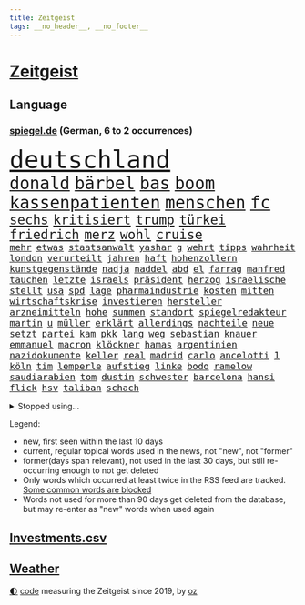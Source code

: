 ```yaml
---
title: Zeitgeist
tags: __no_header__, __no_footer__
---
```


# [Zeitgeist](https://oliz.io/zeitgeist/)

## Language

<h3><a href="https://www.spiegel.de" target="_blank">spiegel.de</a> (German, 6 to 2 occurrences)</h3>
<p style="font-family:monospace">
<span style="font-size:32pt"><a href="news_links.html#deutschland" class="current">deutschland</a></span>
<br>
<span style="font-size:22pt"><a href="news_links.html#donald" class="current">donald</a></span>
<span style="font-size:22pt"><a href="news_links.html#bärbel" class="current">bärbel</a></span>
<span style="font-size:22pt"><a href="news_links.html#bas" class="current">bas</a></span>
<span style="font-size:22pt"><a href="news_links.html#boom" class="current">boom</a></span>
<span style="font-size:22pt"><a href="news_links.html#kassenpatienten" class="new">kassenpatienten</a></span>
<span style="font-size:22pt"><a href="news_links.html#menschen" class="current">menschen</a></span>
<span style="font-size:22pt"><a href="news_links.html#fc" class="current">fc</a></span>
<br>
<span style="font-size:17pt"><a href="news_links.html#sechs" class="current">sechs</a></span>
<span style="font-size:17pt"><a href="news_links.html#kritisiert" class="current">kritisiert</a></span>
<span style="font-size:17pt"><a href="news_links.html#trump" class="current">trump</a></span>
<span style="font-size:17pt"><a href="news_links.html#türkei" class="current">türkei</a></span>
<span style="font-size:17pt"><a href="news_links.html#friedrich" class="current">friedrich</a></span>
<span style="font-size:17pt"><a href="news_links.html#merz" class="current">merz</a></span>
<span style="font-size:17pt"><a href="news_links.html#wohl" class="current">wohl</a></span>
<span style="font-size:17pt"><a href="news_links.html#cruise" class="new">cruise</a></span>
<br>
<span style="font-size:12pt"><a href="news_links.html#mehr" class="current">mehr</a></span>
<span style="font-size:12pt"><a href="news_links.html#etwas" class="current">etwas</a></span>
<span style="font-size:12pt"><a href="news_links.html#staatsanwalt" class="current">staatsanwalt</a></span>
<span style="font-size:12pt"><a href="news_links.html#yashar" class="new">yashar</a></span>
<span style="font-size:12pt"><a href="news_links.html#g" class="current">g</a></span>
<span style="font-size:12pt"><a href="news_links.html#wehrt" class="current">wehrt</a></span>
<span style="font-size:12pt"><a href="news_links.html#tipps" class="current">tipps</a></span>
<span style="font-size:12pt"><a href="news_links.html#wahrheit" class="current">wahrheit</a></span>
<span style="font-size:12pt"><a href="news_links.html#london" class="current">london</a></span>
<span style="font-size:12pt"><a href="news_links.html#verurteilt" class="current">verurteilt</a></span>
<span style="font-size:12pt"><a href="news_links.html#jahren" class="current">jahren</a></span>
<span style="font-size:12pt"><a href="news_links.html#haft" class="current">haft</a></span>
<span style="font-size:12pt"><a href="news_links.html#hohenzollern" class="new">hohenzollern</a></span>
<span style="font-size:12pt"><a href="news_links.html#kunstgegenstände" class="new">kunstgegenstände</a></span>
<span style="font-size:12pt"><a href="news_links.html#nadja" class="new">nadja</a></span>
<span style="font-size:12pt"><a href="news_links.html#naddel" class="new">naddel</a></span>
<span style="font-size:12pt"><a href="news_links.html#abd" class="new">abd</a></span>
<span style="font-size:12pt"><a href="news_links.html#el" class="current">el</a></span>
<span style="font-size:12pt"><a href="news_links.html#farrag" class="new">farrag</a></span>
<span style="font-size:12pt"><a href="news_links.html#manfred" class="current">manfred</a></span>
<span style="font-size:12pt"><a href="news_links.html#tauchen" class="current">tauchen</a></span>
<span style="font-size:12pt"><a href="news_links.html#letzte" class="current">letzte</a></span>
<span style="font-size:12pt"><a href="news_links.html#israels" class="current">israels</a></span>
<span style="font-size:12pt"><a href="news_links.html#präsident" class="current">präsident</a></span>
<span style="font-size:12pt"><a href="news_links.html#herzog" class="current">herzog</a></span>
<span style="font-size:12pt"><a href="news_links.html#israelische" class="current">israelische</a></span>
<span style="font-size:12pt"><a href="news_links.html#stellt" class="current">stellt</a></span>
<span style="font-size:12pt"><a href="news_links.html#usa" class="current">usa</a></span>
<span style="font-size:12pt"><a href="news_links.html#spd" class="current">spd</a></span>
<span style="font-size:12pt"><a href="news_links.html#lage" class="current">lage</a></span>
<span style="font-size:12pt"><a href="news_links.html#pharmaindustrie" class="new">pharmaindustrie</a></span>
<span style="font-size:12pt"><a href="news_links.html#kosten" class="current">kosten</a></span>
<span style="font-size:12pt"><a href="news_links.html#mitten" class="current">mitten</a></span>
<span style="font-size:12pt"><a href="news_links.html#wirtschaftskrise" class="current">wirtschaftskrise</a></span>
<span style="font-size:12pt"><a href="news_links.html#investieren" class="current">investieren</a></span>
<span style="font-size:12pt"><a href="news_links.html#hersteller" class="current">hersteller</a></span>
<span style="font-size:12pt"><a href="news_links.html#arzneimitteln" class="current">arzneimitteln</a></span>
<span style="font-size:12pt"><a href="news_links.html#hohe" class="current">hohe</a></span>
<span style="font-size:12pt"><a href="news_links.html#summen" class="current">summen</a></span>
<span style="font-size:12pt"><a href="news_links.html#standort" class="current">standort</a></span>
<span style="font-size:12pt"><a href="news_links.html#spiegelredakteur" class="current">spiegelredakteur</a></span>
<span style="font-size:12pt"><a href="news_links.html#martin" class="current">martin</a></span>
<span style="font-size:12pt"><a href="news_links.html#u" class="new">u</a></span>
<span style="font-size:12pt"><a href="news_links.html#müller" class="current">müller</a></span>
<span style="font-size:12pt"><a href="news_links.html#erklärt" class="current">erklärt</a></span>
<span style="font-size:12pt"><a href="news_links.html#allerdings" class="current">allerdings</a></span>
<span style="font-size:12pt"><a href="news_links.html#nachteile" class="new">nachteile</a></span>
<span style="font-size:12pt"><a href="news_links.html#neue" class="current">neue</a></span>
<span style="font-size:12pt"><a href="news_links.html#setzt" class="current">setzt</a></span>
<span style="font-size:12pt"><a href="news_links.html#partei" class="current">partei</a></span>
<span style="font-size:12pt"><a href="news_links.html#kam" class="current">kam</a></span>
<span style="font-size:12pt"><a href="news_links.html#pkk" class="current">pkk</a></span>
<span style="font-size:12pt"><a href="news_links.html#lang" class="current">lang</a></span>
<span style="font-size:12pt"><a href="news_links.html#weg" class="current">weg</a></span>
<span style="font-size:12pt"><a href="news_links.html#sebastian" class="current">sebastian</a></span>
<span style="font-size:12pt"><a href="news_links.html#knauer" class="new">knauer</a></span>
<span style="font-size:12pt"><a href="news_links.html#emmanuel" class="current">emmanuel</a></span>
<span style="font-size:12pt"><a href="news_links.html#macron" class="current">macron</a></span>
<span style="font-size:12pt"><a href="news_links.html#klöckner" class="current">klöckner</a></span>
<span style="font-size:12pt"><a href="news_links.html#hamas" class="current">hamas</a></span>
<span style="font-size:12pt"><a href="news_links.html#argentinien" class="current">argentinien</a></span>
<span style="font-size:12pt"><a href="news_links.html#nazidokumente" class="new">nazidokumente</a></span>
<span style="font-size:12pt"><a href="news_links.html#keller" class="current">keller</a></span>
<span style="font-size:12pt"><a href="news_links.html#real" class="current">real</a></span>
<span style="font-size:12pt"><a href="news_links.html#madrid" class="current">madrid</a></span>
<span style="font-size:12pt"><a href="news_links.html#carlo" class="current">carlo</a></span>
<span style="font-size:12pt"><a href="news_links.html#ancelotti" class="current">ancelotti</a></span>
<span style="font-size:12pt"><a href="news_links.html#1" class="current">1</a></span>
<span style="font-size:12pt"><a href="news_links.html#köln" class="current">köln</a></span>
<span style="font-size:12pt"><a href="news_links.html#tim" class="current">tim</a></span>
<span style="font-size:12pt"><a href="news_links.html#lemperle" class="new">lemperle</a></span>
<span style="font-size:12pt"><a href="news_links.html#aufstieg" class="current">aufstieg</a></span>
<span style="font-size:12pt"><a href="news_links.html#linke" class="current">linke</a></span>
<span style="font-size:12pt"><a href="news_links.html#bodo" class="current">bodo</a></span>
<span style="font-size:12pt"><a href="news_links.html#ramelow" class="current">ramelow</a></span>
<span style="font-size:12pt"><a href="news_links.html#saudiarabien" class="current">saudiarabien</a></span>
<span style="font-size:12pt"><a href="news_links.html#tom" class="current">tom</a></span>
<span style="font-size:12pt"><a href="news_links.html#dustin" class="new">dustin</a></span>
<span style="font-size:12pt"><a href="news_links.html#schwester" class="current">schwester</a></span>
<span style="font-size:12pt"><a href="news_links.html#barcelona" class="current">barcelona</a></span>
<span style="font-size:12pt"><a href="news_links.html#hansi" class="current">hansi</a></span>
<span style="font-size:12pt"><a href="news_links.html#flick" class="current">flick</a></span>
<span style="font-size:12pt"><a href="news_links.html#hsv" class="current">hsv</a></span>
<span style="font-size:12pt"><a href="news_links.html#taliban" class="current">taliban</a></span>
<span style="font-size:12pt"><a href="news_links.html#schach" class="current">schach</a></span>
</p>
<details>
<summary>Stopped using...</summary>
<p class="former" style="font-size:12pt">
gerüchte(1664) liverpool(1664) bürger(1663) klimakrise(1663) anleger(1662) lindner(1662) vergewaltigung(1662) eis(1661) mittwoch(1661) tempo(1661) co₂(1660) gezogen(1660) schreiben(1660) tötete(1660) besonderen(1659) österreichs(1659) 300(1658) erdoğan(1658) erhoben(1658) illegalen(1658) persönlich(1658) sogenannte(1658) verlängert(1658) ändert(1658) 100000(1657) bekannten(1657) erkennen(1657) nachwuchs(1657) ausgebrochen(1656) bidens(1656) ebenfalls(1656) kochen(1656) nahverkehr(1656) sturz(1656) allianz(1655) bereich(1655) deutet(1655) einwohner(1655) lebensmittel(1655) mediziner(1655) mitglied(1655) mitunter(1655) steigende(1655) treffer(1655) angeklagter(1654) anwälte(1654) bekannte(1654) geschickt(1654) hervor(1654) oberbürgermeister(1654) versuchte(1654) benzin(1653) berichte(1653) engagement(1653) enthüllt(1653) klein(1653) möglicher(1653) obama(1653) verlegt(1653) vorschläge(1653) infektion(1652) ursula(1652) punkten(1651) schuss(1651) bayerischen(1650) gegenteil(1650) möglichst(1650) schicksal(1650) werbung(1650) entscheidenden(1649) verteidigungsministerium(1649) trainieren(1648) berät(1647) gesetze(1647) restaurants(1647) schnellen(1647) sender(1647) tatverdächtigen(1647) entscheidend(1646) kleines(1646) vorgestellt(1645) einsetzen(1643) freie(1643) aktivistin(1642) ermittlern(1642) wachstum(1642) jürgen(1641) zurückgegangen(1641) 11(1640) hielten(1640) tiefen(1640) ausmaß(1639) ökonomen(1637) anzeichen(1636) äußerte(1636) pleite(1632) fehlende(1627) top(1627) sportler(1626) zeigten(1624) kandidatur(1621) koalitionspartner(1618) versorgung(1618) dutzend(1616) energie(1616) erhebliche(1612) lehrkräfte(1607) schadensersatz(1593) wetterdienst(1569) vormarsch(1532) geehrt(1464) charles(1463) verdi(1405) ohnehin(1386) 20000(1352) nachmittag(1327) ice(1296) ausgeben(1260) bekannteste(1258) fußballs(1256) schloss(1229) hinzu(1208) symbol(1208) ring(1202) krebs(1198) spaltung(1185) gezwungen(1175) 2014(1172) betreibt(1158) rené(1158) lücken(1144) langsam(1131) rezession(1130) überlebenden(1117) gewerkschaften(1115) crew(1108) indem(1107) antisemitische(1105) klopp(1088) prominenten(1080) konzerte(1072) chefs(1064) kai(1063) iii(1058) kaffee(1051) prompt(1042) olympischen(1040) osnabrück(1040) profi(1037) tode(1004) hoffnungsträger(991) studieren(989) bürgergeld(988) hände(981) einladung(979) kündigung(969) schickte(969) eingreifen(967) gerechtfertigt(965) ernährung(956) emissionen(948) aktivist(931) parolen(926) schmeckt(918) billigt(905) eric(898) wechselte(880) liberale(879) game(874) nico(872) wein(872) hinnehmen(863) heimische(853) viertagewoche(845) vorfälle(843) islamistischen(818) jäger(811) georgien(797) ministerpräsidenten(793) duisburg(783) ankommen(779) eingeladen(772) betreiben(768) pen(762) emotionen(750) boomt(748) zeuge(746) italiener(745) fußballverband(739) victor(733) härtere(732) beine(730) vergeltung(719) protestierten(705) neuwahlen(702) helden(687) mysteriöse(682) missstände(673) milliardenschweren(666) auswahl(664) warnungen(664) palästinensische(646) schlimmer(645) 36(642) politikerinnen(642) schönste(641) geflohen(635) körperliche(617) wirbel(614) mary(608) unten(604) gewinner(596) zurückhaltend(585) herbert(583) berüchtigte(576) darstellung(573) strafgerichtshof(571) eröffnung(565) ddr(561) demos(560) taucht(555) versagt(552) wild(538) attraktiver(536) recep(533) tayyip(533) stellten(528) aussetzen(526) unterschätzt(525) verschaffen(522) signalisiert(518) bundestagswahl(505) robbie(505) bernd(504) leise(502) stoffe(501) bestraft(500) falls(499) 125(496) kriegsschiffe(489) ambitionen(487) finanzen(487) on(483) landung(482) toni(480) erziehung(472) hollywoods(470) gleichberechtigung(469) le(469) seoul(469) rast(468) erfolgreichen(465) vorbereiten(464) gegensteuern(457) 2006(456) matteo(452) go(449) great(449) mittleren(449) verdächtiger(448) elton(444) korrigiert(441) abgewiesen(440) konzept(440) jena(439) trick(438) rechtlichen(433) kehl(432) 74(430) frühe(428) marathon(428) realistische(428) glimpflich(427) strategische(427) wütet(425) gerieten(421) 58(420) sophia(419) dein(418) superstars(416) lüge(413) blutbad(410) persönlichkeit(407) techmilliardär(404) altersvorsorge(403) fing(403) musiala(402) langweilig(400) pole(400) jamal(399) strafzölle(394) dokumentation(393) laufende(393) km/h(392) zusätzlichen(391) lieder(390) populismus(390) 2029(386) statistische(384) fußballbund(383) boykottieren(382) lebenslanger(381) tennisspielerin(381) paket(378) hunderttausenden(372) instanz(371) wirtschaftspolitik(369) bahnstrecke(367) längste(365) figuren(364) weltgrößten(364) sticht(363) telekom(360) entgeht(358) johnson(357) akzeptieren(356) automaten(350) bande(350) forschenden(350) premiers(346) weibchen(345) sportlerinnen(343) azubis(342) planten(340) verlegen(339) vorteile(334) neueste(331) nachrichtenagentur(328) laufbahn(325) jubel(324) ordnete(324) verwaltungsgericht(324) evakuierungen(323) fußballplatz(323) alassad(321) feinde(321) staatsbürgerschaft(318) stärkste(317) funk(315) normalen(314) royal(313) back(312) schwangerschaft(312) potenziell(311) sätzen(311) berührt(309) bleibe(307) eingebrochen(305) netflixdoku(304) situationen(303) nachträglich(301) schätzung(301) weltraum(299) beziehen(297) hollywoodstars(297) praktisch(297) unsicher(297) baseball(294) menschlichen(293) wählten(293) rico(292) erkunden(291) umstrittenem(290) steuert(285) präsidentschaft(284) entgehen(283) externe(281) zuspruch(281) atlantik(280) tony(280) eigentliche(276) fiasko(276) zwölfjährige(276) geurteilt(275) turnen(275) eiszeit(274) lockt(274) unsicherheit(274) cdumann(272) marc(272) bundestags(271) notfalls(269) skepsis(268) wettert(268) radio(267) secret(266) austausch(265) entsprechende(265) moderiert(264) uspolitik(263) zögern(262) jones(261) schau(260) finger(259) weiblichen(259) bach(258) datum(258) einstigen(258) baschar(256) geheimdienste(256) siedler(256) michelle(253) verfängt(253) liveblog(252) dax(250) wahrgenommen(250) zustimmung(249) eingeschlossen(247) registrieren(246) asiatischen(245) abgebaut(242) benutzte(242) drohten(242) erstattet(242) punktet(242) gelangt(239) rückführungen(239) enthoben(237) amtes(235) usbürger(235) zurecht(234) 55(233) explizit(233) plante(233) beruht(232) trieb(232) bekämpft(231) böllern(231) andernfalls(230) dietmar(230) geschaffen(230) arne(229) mönchengladbach(229) überwacht(228) achtung(227) briefe(225) 98(221) schwanken(218) zulässig(218) maren(216) katastrophal(215) auswärtssieg(211) propalästinensischen(210) bundespräsidenten(208) vogel(206) königreich(205) na(205) statements(204) offenheit(203) studiert(203) verliehen(203) indigene(202) lenken(199) country(198) inhalten(198) gefiel(196) heutzutage(196) tatortvote(196) koalitionsgespräche(195) stromausfälle(195) stanley(194) ungeklärt(194) apps(193) ausgeliefert(193) unterwäsche(193) weltmeisterschaft(192) gestützt(191) verrückt(191) lungenentzündung(189) aufarbeitung(188) vorstellungen(188) zusätzlich(187) tageszeit(185) krassen(184) lachen(184) freiheiten(183) erneuerbaren(181) exemplare(180) leere(179) phasen(179) qualifiziert(179) bürgern(178) sprit(177) sklaverei(176) dunkelheit(175) kompetenz(175) entlastungen(173) gefährdung(173) rüstungsindustrie(173) tumult(173) bröckeln(172) parteikollegen(172) laschet(171) überzieht(171) gazas(170) gelder(170) ökonom(170) machtlos(169) tauscht(169) linksextremisten(168) joseph(167) jva(167) künftiger(167) abzug(166) inhaltlich(166) abgelehnt(165) rookie(165) einnehmen(164) antike(163) bekomme(163) blaupause(163) triumphieren(163) puerto(162) siemens(162) wunderbar(162) entschlossen(161) merkwürdige(161) berücksichtigt(160) ergibt(160) liz(160) benko(158) fallschirmspringer(158) gründerin(158) quoten(158) jude(157) zurückzukehren(157) amerikanern(156) böller(156) gavin(156) repräsentantenhaus(156) wechseljahre(155) funde(154) analysieren(153) drohnenaufnahmen(153) make(153) verweisen(153) grundsätzliche(152) rüstung(152) meghan(150) silvesternacht(149) gesteckt(148) strafverfahren(148) oscars(147) partnern(147) rächen(147) versicherung(147) pompeji(146) voranbringen(146) mourinho(145) verdienst(145) anweisung(144) berlinale(144) preisverleihung(144) grenzschutz(143) leichte(143) motive(142) ozean(142) recherche(142) ussenat(142) bafög(141) schmerzhaft(141) termine(141) alkoholsucht(140) blindgänger(140) ed(140) einsatzes(140) sheeran(140) usgesundheitsminister(139) tarifkonflikt(138) wohnungsbau(138) beworben(137) brandmauer(137) fragile(137) großbank(137) medienberichte(137) räume(137) sämtliche(137) augenzeugin(136) pferdesport(135) verlangte(135) verließen(135) co2(134) intakt(134) schädlicher(134) anhören(133) berufen(133) tina(133) verlauf(133) geschwindigkeit(132) sabotiert(132) 40000(131) alleingang(131) silvester(131) hofften(130) skifahrer(130) ausfuhr(129) beamter(128) tiefstand(128) assad(127) ligaspielen(127) national(127) 218(126) ausrufung(126) kranken(126) levy(126) tommy(126) absetzung(125) beruflichen(125) fragebogen(125) begriffen(124) neuigkeiten(124) rückkehrer(124) amateurvideos(123) signagründer(123) syrische(123) unentschieden(123) verschlechtert(123) zivilschutz(123) bauern(122) kriegsrechts(122) strafmaßnahmen(122) zielte(122) herzogin(121) parteichefs(121) souveränität(121) südwesten(121) bundesarbeitsgericht(120) fck(120) vorsorge(120) 20jährigen(119) causa(119) nasa(119) o(119) umsturz(119) affront(118) diagnostiziert(118) willkürlich(117) übergangsregierung(117) erwartete(116) eskalierte(116) syrischer(116) empfehlen(115) insolvent(115) kochbücher(115) maßgeblich(115) rezepte(115) sanierung(115) appelliert(114) betonen(114) logik(114) epidemie(113) friends(113) winzige(113) gastbeitrag(112) tatverdacht(112) forever(111) law(111) millionensumme(111) überdenken(111) konzepte(110) gelbhaar(109) chase(108) innen(108) markle(108) algorithmus(107) psychiatrie(106) ostdeutschen(105) sammler(105) schal(105) wandelt(105) besitz(104) einigt(104) gestaltete(104) katastrophalen(104) kaufkraft(104) piste(104) amtsübernahme(103) geschmack(103) schärfere(103) cruz(102) feuerwehrleute(102) salman(102) wiederholten(102) behauptung(101) überlebten(101) premierministerin(100) trocken(100) jahrelangen(99) titelrennen(99) träume(99) unsicherheiten(98) sackt(97) uskonzerne(97) vereinzelt(97) lieferten(96) absatz(95) breites(95) introvertierte(95) schlussphase(95) aktienkurse(94) hinweisen(94) schwäche(94) csupolitiker(93) gegenkandidaten(93) karibik(93) kasernen(93) militärregierung(93) berufsleben(92) dahinterstecken(92) datenanalyse(92) kälte(92) liebäugelt(92) problematisch(92) promille(92) spezialisiert(92) abzuwenden(91) boote(91) formen(91) grill(91) vergewaltiger(91) unruhige(90) vergessenheit(90) blondie(89) karriereknick(89) teslachefs(89) trübe(89) werten(89) eukommissionschefin(88) familiären(88) immobilienreich(88) personenschutz(88) routine(88) zutritt(88) aufzunehmen(87) bewusster(87) büchern(87) grundstück(87) inn(87) vage(87) aufschieben(86) gesunde(86) hochfahren(86) landeschef(86) verziehen(85) bankrotterklärung(84) diversitätsprogramme(84) filmstars(84) lobbyarbeit(84) montagmorgen(84) quatsch(84) wappnet(84) entschärfung(83) iwfchefin(83) newsom(83) protests(83) endlose(82) erhärtet(82) fern(82) interviews(82) introvertiert(82) blendete(81) doppeltes(81) einzuschränken(81) gemüse(81) iea(81) kutsche(81) sussex(81) energieversorgung(80) handelspartner(80) spannung(80) verschickte(80) agent(79) ausgesucht(79) flüssen(79) ostdeutsche(79) alpinistin(78) empfindliche(78) nationalspielerin(78) aufklärungsflugzeug(77) korruptionsprozess(77) langes(77) malek(77) mel(77) rami(77) teslaautos(77) veranlasst(77) academy(76) feststellt(76) inhaftierter(76) israelhamaskrieg(76) lynch(76) mitgerissen(76) schmähpreis(76) sozialversicherung(76) agentur(75) aquarium(75) belästigungsvorwürfe(75) brancheninsider(75) entwickelte(75) erfreut(75) frauenfußball(75) defensive(74) friedhof(74) gelesen(74) menstruation(74) schmierereien(74) zurückweisungen(74) amthor(73) ideologien(73) meyers(73) tatbegehungsgefahr(73) durchgesickert(72) huthimilizen(72) metaceo(72) negativrekord(72) spielberg(72) achim(71) blockbuster(71) lecker(71) quer(71) solarstrom(71) tornados(71) zwangsurlaub(71) agieren(70) anschauen(70) entscheidendes(70) istanbuls(70) mette(70) misshandlungsvorwürfe(70) puma(70) saarland(70) seuche(70) spende(70) usfirma(70) ash(69) blockierte(69) antonelli(68) aufwärts(68) handels(68) kimi(68) definieren(67) fler(67) krebsdiagnose(67) rosenbach(67) unbehagen(67) wassermassen(67) abschottung(66) frederiksen(66) fünfpunkteplan(66) großbuchstaben(66) heizöl(66) house(66) josef(66) komm(66) lebenstraum(66) nähern(66) petition(66) siliconvalleygrößen(66) untersuchungsbericht(66) verschärfungen(66) übergang(66) annehmen(65) auslandsgeheimdienst(65) demonstrative(65) klargestellt(65) kräftemessen(65) löw(65) seriös(65) warnten(65) gecancelt(64) nationalisten(64) ostbeauftragte(64) vorläufiges(64) wale(64) bvg(63) heißer(63) konzentrationslagers(63) reisten(63) zolldrohungen(63) gezüchtet(62) ole(62) pausiert(62) streik(62) verleihung(62) baseballstar(61) schulweg(61) strafbefehl(61) bombardierung(60) einfuhrzöllen(60) enthält(60) klarer(60) handelspartnern(59) modemarken(59) rechnungshof(59) rettungsarbeiten(59) rohstoffe(59) verglich(59) 51(58) einigungen(58) staatskasse(58) thrones(58) deckmantel(57) einsperren(57) lieferketten(57) ungeheuer(57) verteilen(57) wuppertal(57) 38jähriger(56) felsen(56) lala(56) organspender(56) rider(56) titelkampf(56) ausgenommen(55) ausgenutzt(55) ernster(55) fördert(55) grönemeyer(55) internationalem(55) komitee(55) lotus(55) vorurteilen(55) abgezockt(54) arbeitsbedingungen(54) behtash(54) fahrschüler(54) kommunale(54) maryam(54) nationalen(54) quadrat(54) river(54) sanaeeha(54) spiegeltalk(54) widerlegt(54) 38jährigen(53) curling(53) klauten(53) schlachtfeld(53) verwaltung(53) wochenlanger(53) überboten(53) assistent(52) beugt(52) fressen(52) hormone(52) humanoide(52) nachhaltiger(52) neuerlichen(52) rugby(52) stichwaffen(52) adams(51) angefangen(51) dokumentarfilm(51) franca(51) kletterer(51) kompletten(51) lehfeldt(51) monaco(51) veruntreute(51) wirtschaftsforscher(51) hohn(50) häufigste(50) influencern(50) spielball(50) stolze(50) tiefsten(50) umgekehrt(50) wissenschaftlerin(50) absolvieren(49) bundeskartellamt(49) handelsbilanzen(49) fahrerlaubnis(48) masterplan(48) menschenrechtsgruppen(48) multimilliardär(48) kinshasa(47) uss(47) 64(46) einflüsterer(46) energiequelle(46) intellektuellen(46) philosoph(46) aufgebraucht(45) freigang(45) gestreikt(45) steuergeld(45) erschaffen(44) konfrontationskurs(44) snl(44) stimmrecht(44) 32jähriger(43) bäcker(43) francesca(43) künstlichem(43) schifffahrt(43) unangemessen(43) vernichten(43) zweifelhafte(43) again(42) fußballweltmeister(42) josé(42) roberto(42) vin(42) bluse(41) familienalltag(41) nochaußenministerin(41) ramadan(41) schiebt(41) 46jährige(40) franchise(40) masernausbruch(40) wahrscheinlichkeit(40) bäckerei(39) selina(39) titanic(39) verkneifen(39) abgesackt(38) akzeptiert(38) begehen(38) schwangere(38) triathlon(38) autonome(37) kohlenmonoxidvergiftung(37) kostete(37) lieferkettengesetz(37) regierungskoalition(37) schwächt(37) weltmeisterin(37) 239(36) durchbrochen(36) glückwünsche(36) handelspolitik(36) koalitionsgesprächen(35) netflixshow(35) skelette(35) sommermärchenprozess(35) winfried(35) abgesehen(34) drittgrößte(34) fenerbahçe(34) geschlechterunterschiede(34) impfskeptiker(34) meistens(34) rekordkurs(34) stein(34) zurückgewinnen(34) bundesstraße(33) highschool(33) knappes(33) politischem(33) wirtschaftsflaute(33) wohnungsnot(33) zerbrechen(33) 13000(32) bundesweiten(32) konter(32) kühlem(32) zugestellt(32) absurde(31) autorennen(31) klafft(31) parteiübergreifend(31) stieftochter(31) zerbrochen(31) aggressive(30) ausländerbehörde(30) bündnispartner(30) eingefrorenes(30) gelüftet(30) inspirieren(30) krywyj(30) portfolio(30) rih(30) schulleiter(30) walter(30) zivile(30) auszusetzen(29) beigebracht(29) gynäkologe(29) maradona(29) mittelamerika(29) spätestens(29) zuordnen(29) ölpreise(29) amtliche(28) batman(28) camilla(28) csulandesgruppenchef(28) demokratien(28) dying(28) formiert(28) jesse(28) justizopfer(28) krauth(28) liganiederlage(28) prozesses(28) schüren(28) tankstellen(28) theatermacher(28) aung(27) beate(27) brückenbauer(27) doppelstaatler(27) hlaing(27) juntachef(27) kampfpilot(27) min(27) männlich(27) sprünge(27) ungewöhnlicher(27) wassermangel(27) übung(27) affen(26) begeben(26) einreisen(26) femizide(26) hürden(26) mutigen(26) staatsgemäldesammlungen(26) virus(26) abschnitt(25) klinge(25) selenskyjs(25) 39jährige(24) etf(24) existierenden(24) separatisten(24) tobte(24) visa(24) wachstumsprognose(24) zeitungsbericht(24) dorn(23) eingeknickt(23) geldes(23) heldin(23) johansson(23) nachhaltigkeit(23) quadratmetern(23) scarlett(23) umweltministerin(23) vortag(23) willst(23) zollankündigungen(23) bauarbeiter(22) fotografen(22) goldenes(22) junta(22) usprodukte(22) vermeidbar(22) erstellt(21) gefälschten(21) sogenanntes(21) verbrennerausstieg(21) woidke(21) beschlagnahmen(20) kappe(20) wirtschaftlicher(20) abräumen(19) abschiebeflüge(19) ausgegangen(19) gegenzölle(19) gymnasiums(19) hobbys(19) salah(19) tweet(19) angepasst(18) einzudämmen(18) fahndung(18) israeli(18) reißenden(18) schluckt(18) südsudan(18) unojob(18) zulassen(18) ausschnitte(17) erklärungsnot(17) leckere(17) mpox(17) arabischer(16) bodenoffensive(16) diskret(16) erheblichem(16) hochzeitsfeier(16) konsens(16) raumflug(16) visum(16) copa(15) felder(15) handelskonflikt(15) irritationen(15) jordan(15) mailandsanremo(15) prüfungen(15) schimmel(15) usnotenbank(15) zunehmender(15) 160000(14) banker(14) carl(14) darknet(14) gletscher(14) schüchtern(14) uhrenindustrie(14) chp(13) fernseher(13) nussknacker(13) prozessbeginn(13) schreck(13) sechsjährige(13) spiegelspitzengespräch(13) stürzten(13) upamecano(13) 144(12) kühlungsborn(12) landwirt(12) opferzahl(12) ortschaften(12) rabiate(12) streitpunkte(12) verläuft(12) nachgeben(11) pokalhalbfinale(11) unterbreitet(11) zusammenbringt(11)
</p>
</details>
<p>Legend:
<ul>
<li><span class="new">new</span>, first seen within the last 10 days</li>
<li><span class="current">current</span>, regular topical words used in the news, not "new", not "former"</li>
<li><span class="former">former(days span relevant)</span>, not used in the last 30 days, but still re-occurring enough to not get deleted</li>
<li>Only words which occurred at least twice in the RSS feed are tracked. <a href="language/filters.py">Some common words are blocked</a></li>
<li>Words not used for more than 90 days get deleted from the database, but may re-enter as "new" words when used again</li>
</ul>
</p>

## [Investments](investments.html)[.csv](investments.csv)

## [Weather](weather.html)

<footer>
<a href="javascript:toggleTheme()" class="nav">🌓</a>
<a href="https://github.com/ooz/zeitgeist">code</a> measuring the Zeitgeist since 2019, by <a href="https://oliz.io">oz</a>
</footer>
